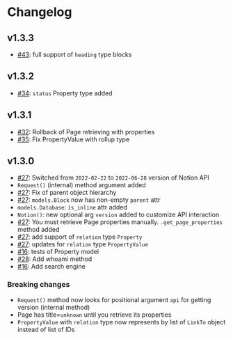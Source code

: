 # Changelog

## v1.3.3
- [#43](https://github.com/lastorel/pytion/issues/43): full support of `heading` type blocks

## v1.3.2
- [#34](https://github.com/lastorel/pytion/issues/34): `status` Property type added

## v1.3.1
- [#32](https://github.com/lastorel/pytion/issues/32): Rollback of Page retrieving with properties
- [#35](https://github.com/lastorel/pytion/issues/35): Fix PropertyValue with rollup type

## v1.3.0

- [#27](https://github.com/lastorel/pytion/issues/27): Switched from `2022-02-22` to `2022-06-28` version of Notion API
- `Request()` (internal) method argument added
- [#27](https://github.com/lastorel/pytion/issues/27): Fix of parent object hierarchy
- [#27](https://github.com/lastorel/pytion/issues/27): `models.Block` now has non-empty `parent` attr
- `models.Database`: `is_inline` attr added
- `Notion()`: new optional arg `version` added to customize API interaction
- [#27](https://github.com/lastorel/pytion/issues/27): You must retrieve Page properties manually. `.get_page_properties` method added
- [#27](https://github.com/lastorel/pytion/issues/27): add support of `relation` type `Property`
- [#27](https://github.com/lastorel/pytion/issues/27): updates for `relation` type `PropertyValue`
- [#16](https://github.com/lastorel/pytion/issues/17): tests of Property model
- [#28](https://github.com/lastorel/pytion/issues/28): Add whoami method
- [#16](https://github.com/lastorel/pytion/issues/16): Add search engine

### Breaking changes

- `Request()` method now looks for positional argument `api` for getting version (internal method)
- Page has title=`unknown` until you retrieve its properties
- `PropertyValue` with `relation` type now represents by list of `LinkTo` object instead of list of IDs